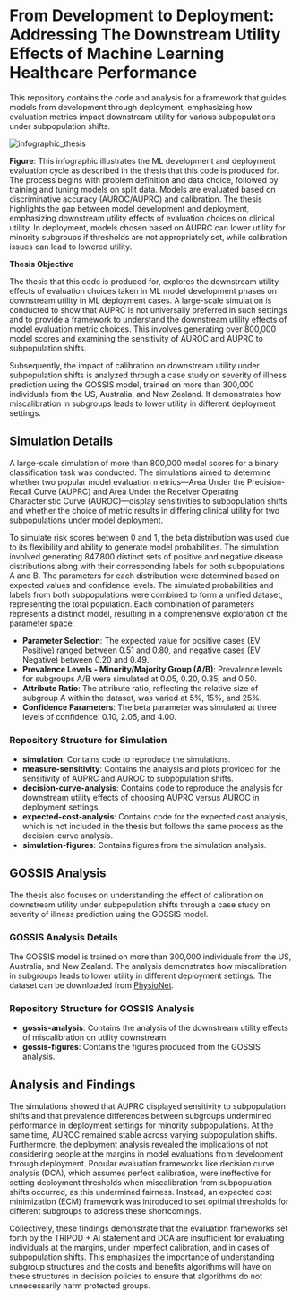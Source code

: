 # From Development to Deployment: Addressing The Downstream Utility Effects of Machine Learning Healthcare Performance

This repository contains the code and analysis for a framework that guides models from development through deployment, emphasizing how evaluation metrics impact downstream utility for various subpopulations under subpopulation shifts.

![infographic_thesis](https://github.com/Lassehhansen/binary-eval-utility/assets/54820693/ee0332c5-58f2-4302-9f56-d51e80fd9597)

**Figure**: This infographic illustrates the ML development and deployment evaluation cycle as described in the thesis that this code is produced for. The process begins with problem definition and data choice, followed by training and tuning models on split data. Models are evaluated based on discriminative accuracy (AUROC/AUPRC) and calibration. The thesis highlights the gap between model development and deployment, emphasizing downstream utility effects of evaluation choices on clinical utility. In deployment, models chosen based on AUPRC can lower utility for minority subgroups if thresholds are not appropriately set, while calibration issues can lead to lowered utility.

**Thesis Objective**

The thesis that this code is produced for, explores the downstream utility effects of evaluation choices taken in ML model development phases on downstream utility in ML deployment cases. A large-scale simulation is conducted to show that AUPRC is not universally preferred in such settings and to provide a framework to understand the downstream utility effects of model evaluation metric choices. This involves generating over 800,000 model scores and examining the sensitivity of AUROC and AUPRC to subpopulation shifts. 

Subsequently, the impact of calibration on downstream utility under subpopulation shifts is analyzed through a case study on severity of illness prediction using the GOSSIS model, trained on more than 300,000 individuals from the US, Australia, and New Zealand. It demonstrates how miscalibration in subgroups leads to lower utility in different deployment settings.

## Simulation Details

A large-scale simulation of more than 800,000 model scores for a binary classification task was conducted. The simulations aimed to determine whether two popular model evaluation metrics—Area Under the Precision-Recall Curve (AUPRC) and Area Under the Receiver Operating Characteristic Curve (AUROC)—display sensitivities to subpopulation shifts and whether the choice of metric results in differing clinical utility for two subpopulations under model deployment.

To simulate risk scores between 0 and 1, the beta distribution was used due to its flexibility and ability to generate model probabilities. The simulation involved generating 847,800 distinct sets of positive and negative disease distributions along with their corresponding labels for both subpopulations A and B. The parameters for each distribution were determined based on expected values and confidence levels. The simulated probabilities and labels from both subpopulations were combined to form a unified dataset, representing the total population. Each combination of parameters represents a distinct model, resulting in a comprehensive exploration of the parameter space:

- **Parameter Selection**: The expected value for positive cases (EV Positive) ranged between 0.51 and 0.80, and negative cases (EV Negative) between 0.20 and 0.49.
- **Prevalence Levels - Minority/Majority Group (A/B)**: Prevalence levels for subgroups A/B were simulated at 0.05, 0.20, 0.35, and 0.50.
- **Attribute Ratio**: The attribute ratio, reflecting the relative size of subgroup A within the dataset, was varied at 5\%, 15\%, and 25\%.
- **Confidence Parameters**: The beta parameter was simulated at three levels of confidence: 0.10, 2.05, and 4.00.

### Repository Structure for Simulation

- **simulation**: Contains code to reproduce the simulations.
- **measure-sensitivity**: Contains the analysis and plots provided for the sensitivity of AUPRC and AUROC to subpopulation shifts.
- **decision-curve-analysis**: Contains code to reproduce the analysis for downstream utility effects of choosing AUPRC versus AUROC in deployment settings.
- **expected-cost-analysis**: Contains code for the expected cost analysis, which is not included in the thesis but follows the same process as the decision-curve analysis.
- **simulation-figures**: Contains figures from the simulation analysis.

## GOSSIS Analysis

The thesis also focuses on understanding the effect of calibration on downstream utility under subpopulation shifts through a case study on severity of illness prediction using the GOSSIS model.

### GOSSIS Analysis Details

The GOSSIS model is trained on more than 300,000 individuals from the US, Australia, and New Zealand. The analysis demonstrates how miscalibration in subgroups leads to lower utility in different deployment settings. The dataset can be downloaded from [PhysioNet](https://physionet.org/content/gossis-1-eicu/1.0.0/).

### Repository Structure for GOSSIS Analysis

- **gossis-analysis**: Contains the analysis of the downstream utility effects of miscalibration on utility downstream.
- **gossis-figures**: Contains the figures produced from the GOSSIS analysis.

## Analysis and Findings

The simulations showed that AUPRC displayed sensitivity to subpopulation shifts and that prevalence differences between subgroups undermined performance in deployment settings for minority subpopulations. At the same time, AUROC remained stable across varying subpopulation shifts. Furthermore, the deployment analysis revealed the implications of not considering people at the margins in model evaluations from development through deployment. Popular evaluation frameworks like decision curve analysis (DCA), which assumes perfect calibration, were ineffective for setting deployment thresholds when miscalibration from subpopulation shifts occurred, as this undermined fairness. Instead, an expected cost minimization (ECM) framework was introduced to set optimal thresholds for different subgroups to address these shortcomings.

Collectively, these findings demonstrate that the evaluation frameworks set forth by the TRIPOD + AI statement and DCA are insufficient for evaluating individuals at the margins, under imperfect calibration, and in cases of subpopulation shifts. This emphasizes the importance of understanding subgroup structures and the costs and benefits algorithms will have on these structures in decision policies to ensure that algorithms do not unnecessarily harm protected groups.
